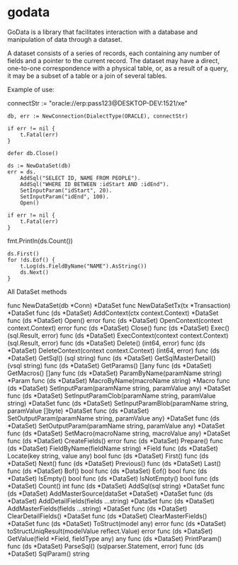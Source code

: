 # godata

GoData is a library that facilitates interaction with a database and manipulation of data through a dataset.

A dataset consists of a series of records, each containing any number of fields and a pointer to the current record. The dataset may have a direct, one-to-one correspondence with a physical table, or, as a result of a query, it may be a subset of a table or a join of several tables.

Example of use:

connectStr := "oracle://erp:pass123@DESKTOP-DEV:1521/xe"

	db, err := NewConnection(DialectType(ORACLE), connectStr)

	if err != nil {
		t.Fatal(err)
	}

	defer db.Close()

	ds := NewDataSet(db)
	err = ds.
		AddSql("SELECT ID, NAME FROM PEOPLE").
		AddSql("WHERE ID BETWEEN :idStart AND :idEnd").
		SetInputParam("idStart", 20).
		SetInputParam("idEnd", 100).
		Open()

	if err != nil {
		t.Fatal(err)
	}

fmt.Println(ds.Count())

	ds.First()
	for !ds.Eof() {
		t.Log(ds.FieldByName("NAME").AsString())
		ds.Next()
	}

All DataSet methods

func NewDataSet(db *Conn) *DataSet
func NewDataSetTx(tx *Transaction) *DataSet
func (ds *DataSet) AddContext(ctx context.Context) *DataSet
func (ds *DataSet) Open() error
func (ds *DataSet) OpenContext(context context.Context) error
func (ds *DataSet) Close()
func (ds *DataSet) Exec() (sql.Result, error)
func (ds *DataSet) ExecContext(context context.Context) (sql.Result, error)
func (ds *DataSet) Delete() (int64, error)
func (ds *DataSet) DeleteContext(context context.Context) (int64, error)
func (ds *DataSet) GetSql() (sql string)
func (ds *DataSet) GetSqlMasterDetail() (vsql string)
func (ds *DataSet) GetParams() []any
func (ds *DataSet) GetMacros() []any
func (ds *DataSet) ParamByName(paramName string) *Param
func (ds *DataSet) MacroByName(macroName string) *Macro
func (ds *DataSet) SetInputParam(paramName string, paramValue any) *DataSet
func (ds *DataSet) SetInputParamClob(paramName string, paramValue string) *DataSet
func (ds *DataSet) SetInputParamBlob(paramName string, paramValue []byte) *DataSet
func (ds *DataSet) SetOutputParam(paramName string, paramValue any) *DataSet
func (ds *DataSet) SetOutputParam(paramName string, paramValue any) *DataSet
func (ds *DataSet) SetMacro(macroName string, macroValue any) *DataSet
func (ds *DataSet) CreateFields() error
func (ds *DataSet) Prepare()
func (ds *DataSet) FieldByName(fieldName string) *Field
func (ds *DataSet) Locate(key string, value any) bool
func (ds *DataSet) First()
func (ds *DataSet) Next()
func (ds *DataSet) Previous()
func (ds *DataSet) Last()
func (ds *DataSet) Bof() bool
func (ds *DataSet) Eof() bool
func (ds *DataSet) IsEmpty() bool
func (ds *DataSet) IsNotEmpty() bool
func (ds *DataSet) Count() int
func (ds *DataSet) AddSql(sql string) *DataSet
func (ds *DataSet) AddMasterSource(dataSet *DataSet) *DataSet
func (ds *DataSet) AddDetailFields(fields ...string) *DataSet
func (ds *DataSet) AddMasterFields(fields ...string) *DataSet
func (ds *DataSet) ClearDetailFields() *DataSet
func (ds *DataSet) ClearMasterFields() *DataSet
func (ds *DataSet) ToStruct(model any) error
func (ds *DataSet) toStructUniqResult(modelValue reflect.Value) error
func (ds *DataSet) GetValue(field *Field, fieldType any) any
func (ds *DataSet) PrintParam()
func (ds *DataSet) ParseSql() (sqlparser.Statement, error)
func (ds *DataSet) SqlParam() string
